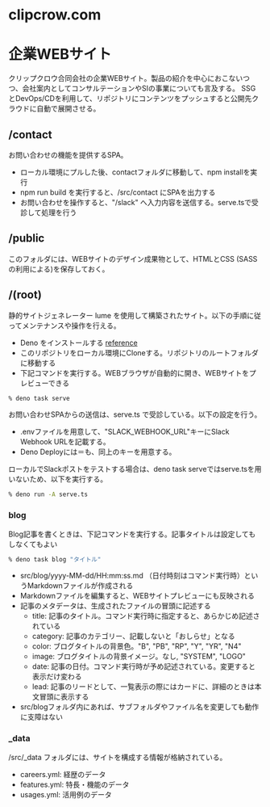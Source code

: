 # clipcrow.com

# 企業WEBサイト

クリップクロウ合同会社の企業WEBサイト。製品の紹介を中心におこないつつ、会社案内としてコンサルテーションやSIの事業についても言及する。
SSGとDevOps/CDを利用して、リポジトリにコンテンツをプッシュすると公開先クラウドに自動で展開させる。

## /contact

お問い合わせの機能を提供するSPA。

- ローカル環境にプルした後、contactフォルダに移動して、npm installを実行
- npm run build を実行すると、/src/contact にSPAを出力する
- お問い合わせを操作すると、"/slack" へ入力内容を送信する。serve.tsで受診して処理を行う

## /public

このフォルダには、WEBサイトのデザイン成果物として、HTMLとCSS
(SASSの利用による)を保存しておく。

## /(root)

静的サイトジェネレーター lume
を使用して構築されたサイト。以下の手順に従ってメンテナンスや操作を行える。

- Deno をインストールする
  [reference](https://deno.com/manual@v1.34.3/getting_started/installation)
- このリポジトリをローカル環境にCloneする。リポジトリのルートフォルダに移動する
- 下記コマンドを実行する。WEBブラウザが自動的に開き、WEBサイトをプレビューできる

```sh
% deno task serve
```

お問い合わせSPAからの送信は、serve.ts で受診している。以下の設定を行う。

- .envファイルを用意して、"SLACK_WEBHOOK_URL"キーにSlack Webhook URLを記載する。
- Deno Deployには＝も、同上のキーを用意する。

ローカルでSlackポストをテストする場合は、deno task serveではserve.tsを用いないため、以下を実行する。

```sh
% deno run -A serve.ts
```

### blog

Blog記事を書くときは、下記コマンドを実行する。記事タイトルは設定してもしなくてもよい

```sh
% deno task blog "タイトル"
```

- src/blog/yyyy-MM-dd/HH:mm:ss.md
  （日付時刻はコマンド実行時）というMarkdownファイルが作成される
- Markdownファイルを編集すると、WEBサイトプレビューにも反映される
- 記事のメタデータは、生成されたファイルの冒頭に記述する
  - title: 記事のタイトル。コマンド実行時に指定すると、あらかじめ記述されている
  - category: 記事のカテゴリー、記載しないと「おしらせ」となる
  - color: ブログタイトルの背景色。"B", "PB", "RP", "Y", "YR", "N4"
  - image: ブログタイトルの背景イメージ。なし, "SYSTEM", "LOGO"
  - date:
    記事の日付。コマンド実行時が予め記述されている。変更すると表示だけ変わる
  - lead:
    記事のリードとして、一覧表示の際にはカードに、詳細のときは本文冒頭に表示する
- src/blogフォルダ内にあれば、サブフォルダやファイル名を変更しても動作に支障はない

### _data

/src/_data フォルダには、サイトを構成する情報が格納されている。

- careers.yml: 経歴のデータ
- features.yml: 特長・機能のデータ
- usages.yml: 活用例のデータ
